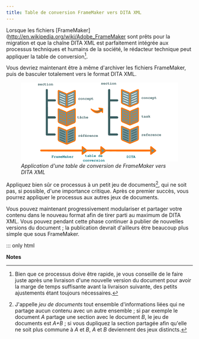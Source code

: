 ```yaml
---
title: Table de conversion FrameMaker vers DITA XML
---
```


Lorsque les fichiers
\[FrameMaker\](<http://en.wikipedia.org/wiki/Adobe_FrameMaker> sont
prêts pour la migration et que la chaîne DITA XML est parfaitement
intégrée aux processus techniques et humains de la société, le rédacteur
technique peut appliquer la table de conversion[^1].

Vous devriez maintenant être à même d'archiver les fichiers FrameMaker,
puis de basculer totalement vers le format DITA XML.

<figure>
<img src="graphics/dita-migration.svg"
alt="graphics/dita-migration.svg" />
<figcaption><em>Application d'une table de conversion de FrameMaker vers
DITA XML</em></figcaption>
</figure>

Appliquez bien sûr ce processus à un petit jeu de documents[^2], qui ne
soit pas, si possible, d'une importance critique. Après ce premier
succès, vous pourrez appliquer le processus aux autres jeux de
documents.

Vous pouvez maintenant progressivement modulariser et partager votre
contenu dans le nouveau format afin de tirer parti au maximum de DITA
XML. Vous pouvez pendant cette phase continuer à publier de nouvelles
versions du document ; la publication devrait d'ailleurs être beaucoup
plus simple que sous FrameMaker.

::: only
html

**Notes**


[^1]: Bien que ce processus doive être rapide, je vous conseille de le
    faire juste après une livraison d'une nouvelle version du document
    pour avoir la marge de temps suffisante avant la livraison suivante,
    des petits ajustements étant toujours nécessaires.

[^2]: J'appelle *jeu de documents* tout ensemble d'informations liées
    qui ne partage aucun contenu avec un autre ensemble ; si par exemple
    le document *A* partage une section avec le document *B*, le jeu de
    documents est *A+B* ; si vous dupliquez la section partagée afin
    qu'elle ne soit plus commune à *A* et *B*, *A* et *B* deviennent
    des jeux distincts.
